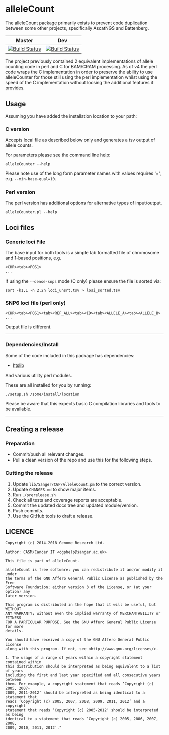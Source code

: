 # alleleCount

The alleleCount package primarily exists to prevent code duplication between some other projects,
specifically AscatNGS and Battenberg.

| Master | Dev |
|---|---|
| [![Build Status](https://travis-ci.org/cancerit/alleleCount.svg?branch=master)](https://travis-ci.org/cancerit/alleleCount) | [![Build Status](https://travis-ci.org/cancerit/alleleCount.svg?branch=dev)](https://travis-ci.org/cancerit/alleleCount) |

The project previously contained 2 equivalent implementations of allele counting code in perl and C
for BAM/CRAM processing.  As of v4 the perl code wraps the C implementation in order to preserve the
ability to use alleleCounter for those still using the perl implementation whilst using the speed of
the C implementation without loosing the additional features it provides.

## Usage

Assuming you have added the installation location to your path:

### C version

Accepts locai file as described below only and generates a tsv output of allele counts.

For parameters please see the command line help:

```
alleleCounter --help
```

Please note use of the long form parameter names with values requires '=', e.g. `--min-base-qual=10`.

### Perl version

The perl version has additional options for alternative types of input/output.

```
alleleCounter.pl --help
```

## Loci files

### Generic loci File

The base input for both tools is a simple tab formatted file of chromosome and 1-based positions, e.g.

```
<CHR><tab><POS1>
...
```

If using the `--dense-snps` mode (C only) please ensure the file is sorted via:

```
sort -k1,1 -n 2,2n loci_unsrt.tsv > losi_sorted.tsv
```

### SNP6 loci file (perl only)

```
<CHR><tab><POS1><tab><REF_ALL><tab><ID><tab><ALLELE_A><tab><ALLELE_B>
...
```

Output file is different.

---

### Dependencies/Install

Some of the code included in this package has dependencies:

* [htslib](https://github.com/samtools/htslib)

And various utility perl modules.

These are all installed for you by running:

    ./setup.sh /some/install/location

Please be aware that this expects basic C compilation libraries and tools to be available.

---

## Creating a release

### Preparation

* Commit/push all relevant changes.
* Pull a clean version of the repo and use this for the following steps.

### Cutting the release

1. Update `lib/Sanger/CGP/AlleleCount.pm` to the correct version.
1. Update `CHANGES.md` to show major items.
1. Run `./prerelease.sh`
1. Check all tests and coverage reports are acceptable.
1. Commit the updated docs tree and updated module/version.
1. Push commits.
1. Use the GitHub tools to draft a release.

## LICENCE

```
Copyright (c) 2014-2018 Genome Research Ltd.

Author: CASM/Cancer IT <cgphelp@sanger.ac.uk>

This file is part of alleleCount.

alleleCount is free software: you can redistribute it and/or modify it under
the terms of the GNU Affero General Public License as published by the Free
Software Foundation; either version 3 of the License, or (at your option) any
later version.

This program is distributed in the hope that it will be useful, but WITHOUT
ANY WARRANTY; without even the implied warranty of MERCHANTABILITY or FITNESS
FOR A PARTICULAR PURPOSE. See the GNU Affero General Public License for more
details.

You should have received a copy of the GNU Affero General Public License
along with this program. If not, see <http://www.gnu.org/licenses/>.

1. The usage of a range of years within a copyright statement contained within
this distribution should be interpreted as being equivalent to a list of years
including the first and last year specified and all consecutive years between
them. For example, a copyright statement that reads ‘Copyright (c) 2005, 2007-
2009, 2011-2012’ should be interpreted as being identical to a statement that
reads ‘Copyright (c) 2005, 2007, 2008, 2009, 2011, 2012’ and a copyright
statement that reads ‘Copyright (c) 2005-2012’ should be interpreted as being
identical to a statement that reads ‘Copyright (c) 2005, 2006, 2007, 2008,
2009, 2010, 2011, 2012’."
```
